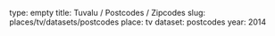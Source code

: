 type: empty
title: Tuvalu / Postcodes / Zipcodes
slug: places/tv/datasets/postcodes
place: tv
dataset: postcodes
year: 2014
